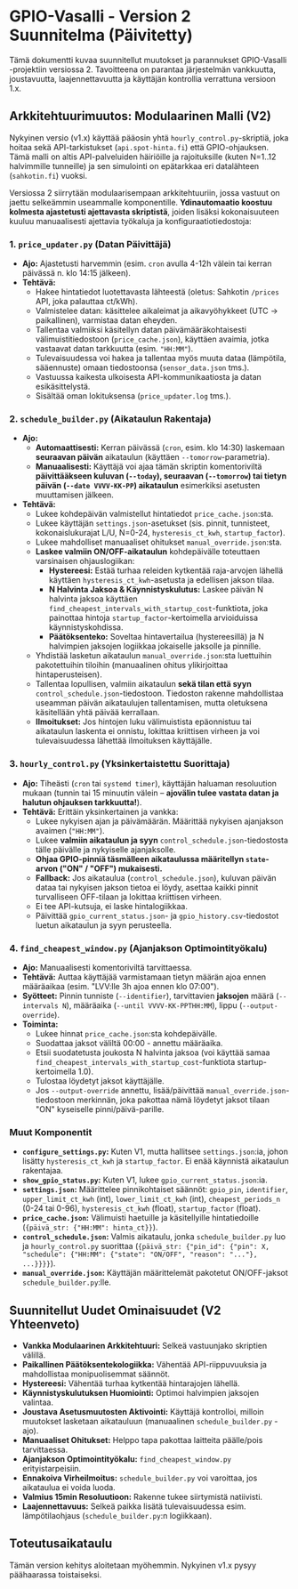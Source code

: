 # GPIO-Vasalli - Version 2 Suunnitelma (Päivitetty)

Tämä dokumentti kuvaa suunnitellut muutokset ja parannukset GPIO-Vasalli -projektiin versiossa 2. Tavoitteena on parantaa järjestelmän vankkuutta, joustavuutta, laajennettavuutta ja käyttäjän kontrollia verrattuna versioon 1.x.

## Arkkitehtuurimuutos: Modulaarinen Malli (V2)

Nykyinen versio (v1.x) käyttää pääosin yhtä `hourly_control.py`-skriptiä, joka hoitaa sekä API-tarkistukset (`api.spot-hinta.fi`) että GPIO-ohjauksen. Tämä malli on altis API-palveluiden häiriöille ja rajoituksille (kuten N=1..12 halvimmille tunneille) ja sen simulointi on epätarkkaa eri datalähteen (`sahkotin.fi`) vuoksi.

Versiossa 2 siirrytään modulaarisempaan arkkitehtuuriin, jossa vastuut on jaettu selkeämmin useammalle komponentille. **Ydinautomaatio koostuu kolmesta ajastetusti ajettavasta skriptistä**, joiden lisäksi kokonaisuuteen kuuluu manuaalisesti ajettavia työkaluja ja konfiguraatiotiedostoja:

### 1. `price_updater.py` (Datan Päivittäjä)

* **Ajo:** Ajastetusti harvemmin (esim. `cron` avulla 4-12h välein tai kerran päivässä n. klo 14:15 jälkeen).
* **Tehtävä:**
    * Hakee hintatiedot luotettavasta lähteestä (oletus: Sahkotin `/prices` API, joka palauttaa ct/kWh).
    * Valmistelee datan: käsittelee aikaleimat ja aikavyöhykkeet (UTC -> paikallinen), varmistaa datan eheyden.
    * Tallentaa valmiiksi käsitellyn datan päivämääräkohtaisesti välimuistitiedostoon (`price_cache.json`), käyttäen avaimia, jotka vastaavat datan tarkkuutta (esim. `"HH:MM"`).
    * Tulevaisuudessa voi hakea ja tallentaa myös muuta dataa (lämpötila, sääennuste) omaan tiedostoonsa (`sensor_data.json` tms.).
    * Vastuussa kaikesta ulkoisesta API-kommunikaatiosta ja datan esikäsittelystä.
    * Sisältää oman lokituksensa (`price_updater.log` tms.).

### 2. `schedule_builder.py` (Aikataulun Rakentaja)

* **Ajo:**
    * **Automaattisesti:** Kerran päivässä (`cron`, esim. klo 14:30) laskemaan **seuraavan päivän** aikataulun (käyttäen `--tomorrow`-parametria).
    * **Manuaalisesti:** Käyttäjä voi ajaa tämän skriptin komentoriviltä **päivittääkseen kuluvan (`--today`), seuraavan (`--tomorrow`) tai tietyn päivän (`--date VVVV-KK-PP`) aikataulun** esimerkiksi asetusten muuttamisen jälkeen.
* **Tehtävä:**
    * Lukee kohdepäivän valmistellut hintatiedot `price_cache.json`:sta.
    * Lukee käyttäjän `settings.json`-asetukset (sis. pinnit, tunnisteet, kokonaislukurajat L/U, N=0-24, `hysteresis_ct_kwh`, `startup_factor`).
    * Lukee mahdolliset manuaaliset ohitukset `manual_override.json`:sta.
    * **Laskee valmiin ON/OFF-aikataulun** kohdepäivälle toteuttaen varsinaisen ohjauslogiikan:
        * **Hystereesi:** Estää turhaa releiden kytkentää raja-arvojen lähellä käyttäen `hysteresis_ct_kwh`-asetusta ja edellisen jakson tilaa.
        * **N Halvinta Jaksoa & Käynnistyskulutus:** Laskee päivän N halvinta jaksoa käyttäen `find_cheapest_intervals_with_startup_cost`-funktiota, joka painottaa hintoja `startup_factor`-kertoimella arvioiduissa käynnistyskohdissa.
        * **Päätöksenteko:** Soveltaa hintavertailua (hystereesillä) ja N halvimpien jaksojen logiikkaa jokaiselle jaksolle ja pinnille.
    * Yhdistää lasketun aikataulun `manual_override.json`:sta luettuihin pakotettuihin tiloihin (manuaalinen ohitus ylikirjoittaa hintaperusteisen).
    * Tallentaa lopullisen, valmiin aikataulun **sekä tilan että syyn** `control_schedule.json`-tiedostoon. Tiedoston rakenne mahdollistaa useamman päivän aikataulujen tallentamisen, mutta oletuksena käsitellään yhtä päivää kerrallaan.
    * **Ilmoitukset:** Jos hintojen luku välimuistista epäonnistuu tai aikataulun laskenta ei onnistu, lokittaa kriittisen virheen ja voi tulevaisuudessa lähettää ilmoituksen käyttäjälle.

### 3. `hourly_control.py` (Yksinkertaistettu Suorittaja)

* **Ajo:** Tiheästi (`cron` tai `systemd timer`), käyttäjän haluaman resoluution mukaan (tunnin tai 15 minuutin välein – **ajovälin tulee vastata datan ja halutun ohjauksen tarkkuutta!**).
* **Tehtävä:** Erittäin yksinkertainen ja vankka:
    * Lukee nykyisen ajan ja päivämäärän. Määrittää nykyisen ajanjakson avaimen (`"HH:MM"`).
    * Lukee **valmiin aikataulun ja syyn** `control_schedule.json`-tiedostosta tälle päivälle ja nykyiselle ajanjaksolle.
    * **Ohjaa GPIO-pinniä täsmälleen aikataulussa määritellyn `state`-arvon ("ON" / "OFF") mukaisesti.**
    * **Fallback:** Jos aikataulua (`control_schedule.json`), kuluvan päivän dataa tai nykyisen jakson tietoa ei löydy, asettaa kaikki pinnit turvalliseen OFF-tilaan ja lokittaa kriittisen virheen.
    * Ei tee API-kutsuja, ei laske hintalogiikkaa.
    * Päivittää `gpio_current_status.json`- ja `gpio_history.csv`-tiedostot luetun aikataulun ja syyn perusteella.

### 4. `find_cheapest_window.py` (Ajanjakson Optimointityökalu)

* **Ajo:** Manuaalisesti komentoriviltä tarvittaessa.
* **Tehtävä:** Auttaa käyttäjää varmistamaan tietyn määrän ajoa ennen määräaikaa (esim. "LVV:lle 3h ajoa ennen klo 07:00").
* **Syötteet:** Pinnin tunniste (`--identifier`), tarvittavien **jaksojen** määrä (`--intervals N`), määräaika (`--until VVVV-KK-PPTHH:MM`), lippu (`--output-override`).
* **Toiminta:**
    * Lukee hinnat `price_cache.json`:sta kohdepäivälle.
    * Suodattaa jaksot väliltä 00:00 - annettu määräaika.
    * Etsii suodatetusta joukosta N halvinta jaksoa (voi käyttää samaa `find_cheapest_intervals_with_startup_cost`-funktiota startup-kertoimella 1.0).
    * Tulostaa löydetyt jaksot käyttäjälle.
    * Jos `--output-override` annettu, lisää/päivittää `manual_override.json`-tiedostoon merkinnän, joka pakottaa nämä löydetyt jaksot tilaan "ON" kyseiselle pinni/päivä-parille.

### Muut Komponentit

* **`configure_settings.py`:** Kuten V1, mutta hallitsee `settings.json`:ia, johon lisätty `hysteresis_ct_kwh` ja `startup_factor`. Ei enää käynnistä aikataulun rakentajaa.
* **`show_gpio_status.py`:** Kuten V1, lukee `gpio_current_status.json`:ia.
* **`settings.json`:** Määrittelee pinnikohtaiset säännöt: `gpio_pin`, `identifier`, `upper_limit_ct_kwh` (int), `lower_limit_ct_kwh` (int), `cheapest_periods_n` (0-24 tai 0-96), `hysteresis_ct_kwh` (float), `startup_factor` (float).
* **`price_cache.json`:** Välimuisti haetuille ja käsitellyille hintatiedoille (`{päivä_str: {"HH:MM": hinta_ct}}`).
* **`control_schedule.json`:** Valmis aikataulu, jonka `schedule_builder.py` luo ja `hourly_control.py` suorittaa (`{päivä_str: {"pin_id": {"pin": X, "schedule": {"HH:MM": {"state": "ON/OFF", "reason": "..."}, ...}}}}`).
* **`manual_override.json`:** Käyttäjän määrittelemät pakotetut ON/OFF-jaksot `schedule_builder.py`:lle.

## Suunnitellut Uudet Ominaisuudet (V2 Yhteenveto)

* **Vankka Modulaarinen Arkkitehtuuri:** Selkeä vastuunjako skriptien välillä.
* **Paikallinen Päätöksentekologiikka:** Vähentää API-riippuvuuksia ja mahdollistaa monipuolisemmat säännöt.
* **Hystereesi:** Vähentää turhaa kytkentää hintarajojen lähellä.
* **Käynnistyskulutuksen Huomiointi:** Optimoi halvimpien jaksojen valintaa.
* **Joustava Asetusmuutosten Aktivointi:** Käyttäjä kontrolloi, milloin muutokset lasketaan aikatauluun (manuaalinen `schedule_builder.py` -ajo).
* **Manuaaliset Ohitukset:** Helppo tapa pakottaa laitteita päälle/pois tarvittaessa.
* **Ajanjakson Optimointityökalu:** `find_cheapest_window.py` erityistarpeisiin.
* **Ennakoiva Virheilmoitus:** `schedule_builder.py` voi varoittaa, jos aikataulua ei voida luoda.
* **Valmius 15min Resoluutioon:** Rakenne tukee siirtymistä natiivisti.
* **Laajennettavuus:** Selkeä paikka lisätä tulevaisuudessa esim. lämpötilaohjaus (`schedule_builder.py`:n logiikkaan).

## Toteutusaikataulu

Tämän version kehitys aloitetaan myöhemmin. Nykyinen v1.x pysyy päähaarassa toistaiseksi.

